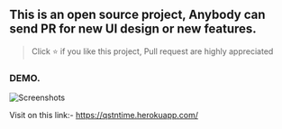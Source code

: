 ## This is an open source project, Anybody can send PR for new UI design or new features.

> Click :star: if you like this project, Pull request are highly appreciated

### DEMO.

![Screenshots](https://github.com/rahulpandey70/ForumsApp/blob/master/frontend/src/images/demo.png)

Visit on this link:-
https://qstntime.herokuapp.com/
